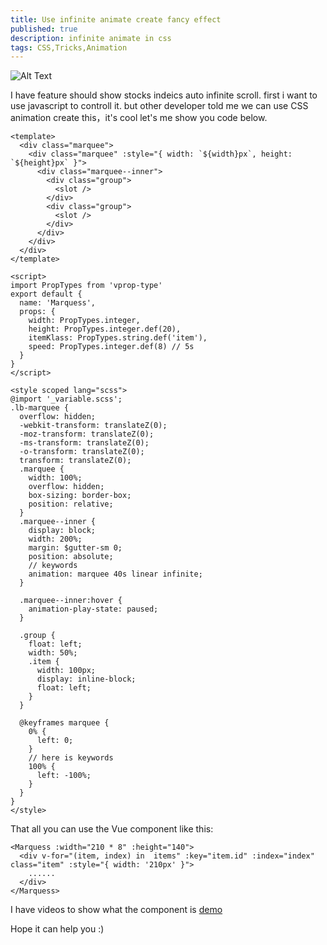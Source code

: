 ```yaml
---
title: Use infinite animate create fancy effect
published: true
description: infinite animate in css
tags: CSS,Tricks,Animation
---
```


![Alt Text](https://dev-to-uploads.s3.amazonaws.com/i/9b384tzq70bv2pxmx2m8.jpg)

I have feature should show stocks indeics auto infinite scroll.  first i want to use javascript to controll it. but other developer told me we can use CSS animation create this，it's cool let's me show you code below.

```vue
<template>
  <div class="marquee">
    <div class="marquee" :style="{ width: `${width}px`, height: `${height}px` }">
      <div class="marquee--inner">
        <div class="group">
          <slot />
        </div>
        <div class="group">
          <slot />
        </div>
      </div>
    </div>
  </div>
</template>

<script>
import PropTypes from 'vprop-type'
export default {
  name: 'Marquess',
  props: {
    width: PropTypes.integer,
    height: PropTypes.integer.def(20),
    itemKlass: PropTypes.string.def('item'),
    speed: PropTypes.integer.def(8) // 5s
  }
}
</script>

<style scoped lang="scss">
@import '_variable.scss';
.lb-marquee {
  overflow: hidden;
  -webkit-transform: translateZ(0);
  -moz-transform: translateZ(0);
  -ms-transform: translateZ(0);
  -o-transform: translateZ(0);
  transform: translateZ(0);
  .marquee {
    width: 100%;
    overflow: hidden;
    box-sizing: border-box;
    position: relative;
  }
  .marquee--inner {
    display: block;
    width: 200%;
    margin: $gutter-sm 0;
    position: absolute;
    // keywords
    animation: marquee 40s linear infinite; 
  }

  .marquee--inner:hover {
    animation-play-state: paused;
  }

  .group {
    float: left;
    width: 50%;
    .item {
      width: 100px;
      display: inline-block;
      float: left;
    }
  }

  @keyframes marquee {
    0% {
      left: 0;
    }
    // here is keywords
    100% {
      left: -100%;
    }
  }
}
</style>

```

That all you can use the Vue component like this:

```vue
<Marquess :width="210 * 8" :height="140">
  <div v-for="(item, index) in  items" :key="item.id" :index="index" class="item" :style="{ width: '210px' }">
    ......
  </div>
</Marquess>
```

I have videos to show what the component is [demo](http://public.mixbo.cn/screen-capture.webm)

Hope it can help you :)
